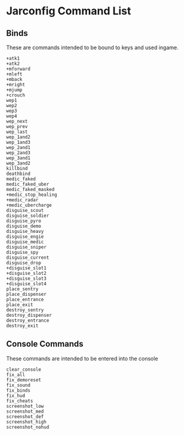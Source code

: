 # Jarconfig Command List

## Binds

These are commands intended to be bound to keys and used ingame.

```
+atk1
+atk2
+mforward 
+mleft 
+mback 
+mright 
+mjump 
+crouch
wep1
wep2
wep3
wep4
wep_next
wep_prev
wep_last
wep_1and2
wep_1and3
wep_2and1
wep_2and3
wep_3and1
wep_3and2
killbind 
deathbind 
medic_faked
medic_faked_uber
medic_faked_masked
+medic_stop_healing
+medic_radar
+medic_ubercharge
disguise_scout 
disguise_soldier 
disguise_pyro 
disguise_demo 
disguise_heavy 
disguise_engie 
disguise_medic 
disguise_sniper 
disguise_spy 
disguise_current 
disguise_drop 
+disguise_slot1
+disguise_slot2
+disguise_slot3
+disguise_slot4
place_sentry 
place_dispenser 
place_entrance 
place_exit 
destroy_sentry 
destroy_dispenser 
destroy_entrance 
destroy_exit 
```

## Console Commands

These commands are intended to be entered into the console

```
clear_console 
fix_all 
fix_demoreset 
fix_sound 
fix_binds 
fix_hud 
fix_cheats 
screenshot_low 
screenshot_med 
screenshot_def 
screenshot_high 
screenshot_nohud 
```